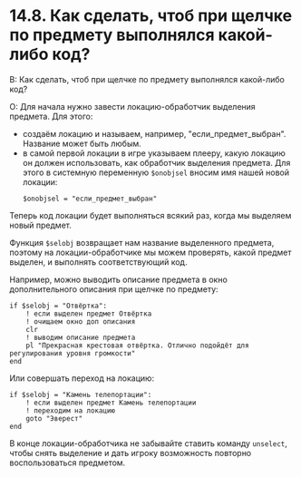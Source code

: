 # 14.8. Как сделать, чтоб при щелчке по предмету выполнялся какой-либо код?
<!-- [:faq_14_08] -->

В: Как сделать, чтоб при щелчке по предмету выполнялся какой-либо код?

О:
Для начала нужно завести локацию-обработчик выделения предмета. Для этого:
* создаём локацию и называем, например, "если_предмет_выбран". Название может быть любым.
* в самой первой локации в игре указываем плееру, какую локацию он должен использовать, как обработчик выделения предмета. Для этого в системную переменную `$onobjsel` вносим имя нашей новой локации:
	```qsp
	$onobjsel = "если_предмет_выбран"
	```

Теперь код локации будет выполняться всякий раз, когда мы выделяем новый предмет.

Функция `$selobj` возвращает нам название выделенного предмета, поэтому на локации-обработчике мы можем проверять, какой предмет выделен, и выполнять соответствующий код.

Например, можно выводить описание предмета в окно дополнительного описания при щелчке по предмету:
```qsp
if $selobj = "Отвёртка":
	! если выделен предмет Отвёртка
	! очищаем окно доп описания
	clr
	! выводим описание предмета
	pl "Прекрасная крестовая отвёртка. Отлично подойдёт для регулирования уровня громкости"	
end
```
Или совершать переход на локацию:
```qsp
if $selobj = "Камень телепортации":
	! если выделен предмет Камень телепортации
	! переходим на локацию
	goto "Эверест"
end
```
В конце локации-обработчика не забывайте ставить команду `unselect`, чтобы снять выделение и дать игроку возможность повторно воспользоваться предметом.
